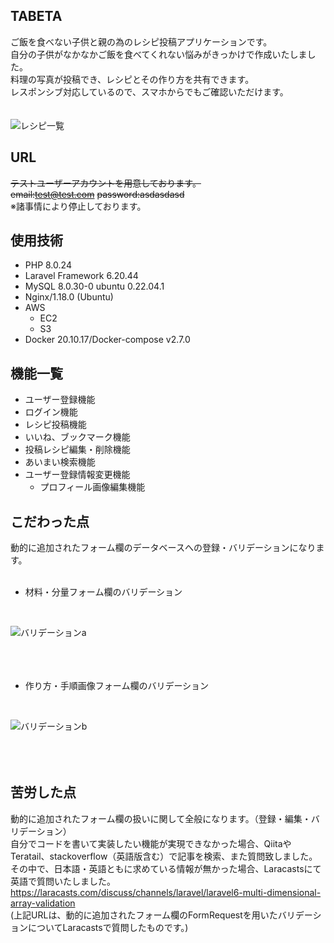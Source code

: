 ## TABETA

ご飯を食べない子供と親の為のレシピ投稿アプリケーションです。  
自分の子供がなかなかご飯を食べてくれない悩みがきっかけで作成いたしました。  
料理の写真が投稿でき、レシピとその作り方を共有できます。  
レスポンシブ対応しているので、スマホからでもご確認いただけます。  
<br />
<br />
![レシピ一覧](https://user-images.githubusercontent.com/107093636/195508167-6dc8b54e-cbd1-40a8-9283-fbc3db0dfd96.png)

## URL
  
~~テストユーザーアカウントを用意しております。~~  
~~email:test@test.com~~
~~password:asdasdasd~~  
※諸事情により停止しております。

## 使用技術

- PHP 8.0.24
- Laravel Framework 6.20.44
- MySQL 8.0.30-0 ubuntu 0.22.04.1
- Nginx/1.18.0 (Ubuntu)
- AWS
  - EC2
  - S3  
- Docker 20.10.17/Docker-compose v2.7.0

## 機能一覧

- ユーザー登録機能
- ログイン機能
- レシピ投稿機能
- いいね、ブックマーク機能
- 投稿レシピ編集・削除機能
- あいまい検索機能
- ユーザー登録情報変更機能
  - プロフィール画像編集機能

## こだわった点

動的に追加されたフォーム欄のデータベースへの登録・バリデーションになります。
<br />
<br />


 - 材料・分量フォーム欄のバリデーション
 <br />

![バリデーションa](https://user-images.githubusercontent.com/107093636/195652406-da5c473d-ae7e-4345-8df7-d42a1469f4d2.gif)
<br />
<br />
<br />
<br />

 - 作り方・手順画像フォーム欄のバリデーション
<br />

![バリデーションb](https://user-images.githubusercontent.com/107093636/195652409-24ff2dc8-3b9c-4e40-9d1b-7b7e51c9c4ec.gif)
<br />
<br />
<br />
<br />



## 苦労した点

動的に追加されたフォーム欄の扱いに関して全般になります。（登録・編集・バリデーション）  
自分でコードを書いて実装したい機能が実現できなかった場合、QiitaやTeratail、stackoverflow（英語版含む）で記事を検索、また質問致しました。  
その中で、日本語・英語ともに求めている情報が無かった場合、Laracastsにて英語で質問いたしました。  
<https://laracasts.com/discuss/channels/laravel/laravel6-multi-dimensional-array-validation>  
(上記URLは、動的に追加されたフォーム欄のFormRequestを用いたバリデーションについてLaracastsで質問したものです。)  
